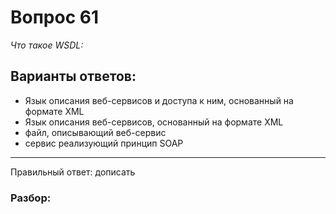 # Вопрос 61
_Что такое WSDL:_

## Варианты ответов:

- Язык описания веб-сервисов и доступа к ним, основанный на формате XML
- Язык описания веб-сервисов, основанный на формате XML
- файл, описывающий веб-сервис
- сервис реализующий принцип SOAP

___

Правильный ответ: дописать

### Разбор: